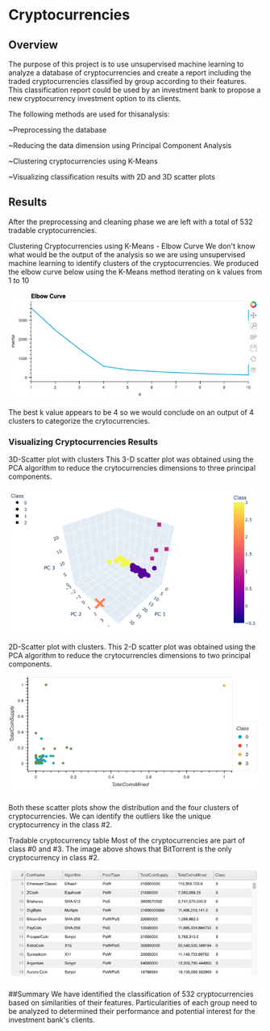 # Cryptocurrencies

## Overview
The purpose of this project is to use unsupervised machine learning to analyze a database of cryptocurrencies and create a report including the traded cryptocurrencies classified by group according to their features.  This classification report could be used by an investment bank to propose a new cryptocurrency investment option to its clients.

The following methods are used for thisanalysis:

~Preprocessing the database

~Reducing the data dimension using Principal Component Analysis

~Clustering cryptocurrencies using K-Means

~Visualizing classification results with 2D and 3D scatter plots

## Results
After the preprocessing and cleaning phase we are left with a total of 532 tradable cryptocurrencies.


Clustering Cryptocurrencies using K-Means - Elbow Curve
We don't know what would be the output of the analysis so we are using unsupervised machine learning to identify clusters of the cryptocurrencies.
We produced the elbow curve below using the K-Means method iterating on k values from 1 to 10

![elbow](elbow.png)

The best k value appears to be 4 so we would conclude on an output of 4 clusters to categorize the crytocurrencies.

### Visualizing Cryptocurrencies Results

3D-Scatter plot with clusters
This 3-D scatter plot was obtained using the PCA algorithm to reduce the crytocurrencies dimensions to three principal components.

![3d_scatter](3d_scatter.png)

2D-Scatter plot with clusters.
This 2-D scatter plot was obtained using the PCA algorithm to reduce the crytocurrencies dimensions to two principal components.

![2d_scatter](2d_scatter.png)

Both these scatter plots show the distribution and the four clusters of cryptocurrencies.
We can identify the outliers like the unique cryptocurrency in the class #2.

Tradable cryptocurrency table
Most of the cryptocurrencies are part of class #0 and #3.
The image above shows that BitTorrent is the only cryptocurrency in class #2.

![tradeable](tradeable.png)

##Summary
We have identified the classification of 532 cryptocurrencies based on similarities of their features.
Particularities of each group need to be analyzed to determined their performance and potential interest for the investment bank's clients.
